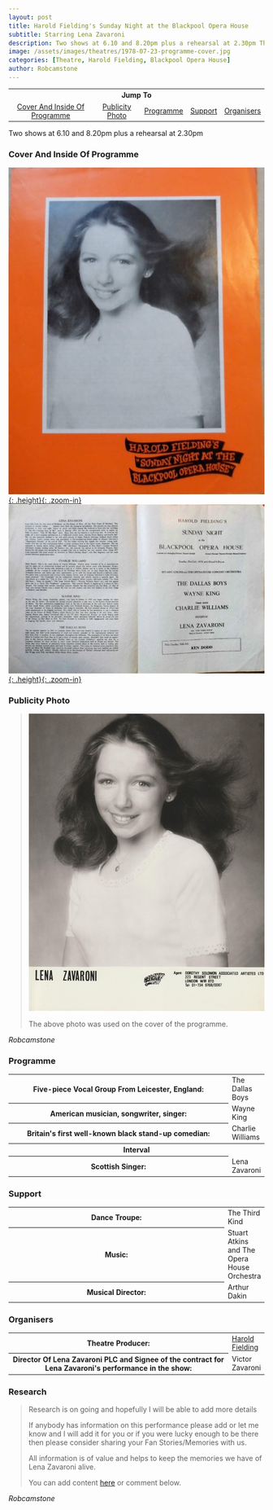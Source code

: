 ```yaml
---
layout: post
title: Harold Fielding's Sunday Night at the Blackpool Opera House
subtitle: Starring Lena Zavaroni
description: Two shows at 6.10 and 8.20pm plus a rehearsal at 2.30pm The Contract for the show was signed by Victor Zavaroni.
image: /assets/images/theatres/1978-07-23-programme-cover.jpg
categories: [Theatre, Harold Fielding, Blackpool Opera House]
author: Robcamstone
---
```


<table style="text-align:center;">
<tr><th colspan="5">Jump To</th></tr>

<tr>
<td><a href="#cover-and-inside-of-programme">Cover And Inside Of Programme</a></td>
<td><a href="#publicity-photo">Publicity Photo</a></td>
<td><a href="#programme">Programme</a></td>
<td><a href="#support">Support</a></td>
<td><a href="#organisers">Organisers</a></td>
</tr>
</table>

Two shows at 6.10 and 8.20pm plus a rehearsal at 2.30pm

### Cover And Inside Of Programme
[![](/assets/images/theatres/1978-07-23-programme-cover.jpg){: .height}{: .zoom-in}](/assets/images/theatres/1978-07-23-programme-cover.jpg)
[![](/assets/images/theatres/1978-07-23-programme-inside.jpg){: .height}{: .zoom-in}](/assets/images/theatres/1978-07-23-programme-inside.jpg)

### Publicity Photo
> ![](/assets/images/publicity/1978-lena-zavaroni.jpg)
>
> The above photo was used on the cover of the programme.

<cite>Robcamstone</cite>

### Programme
<table>
<tr><th style="width:440px;">Five-piece Vocal Group From Leicester, England:</th><td>The Dallas Boys</td></tr>
<tr><th>American musician, songwriter, singer:</th><td>Wayne King</td></tr>
<tr><th>Britain's first well-known black stand-up comedian:</th><td>Charlie Williams</td></tr>
<tr><th colspan="2" style="text-align:center;">Interval</th></tr>
<tr><th>Scottish Singer:</th><td>Lena Zavaroni</td></tr>
</table>

### Support
<table>
<tr><th style="width:440px;">Dance Troupe:</th><td>The Third Kind</td></tr>
<tr><th>Music:</th><td>Stuart Atkins and The Opera House Orchestra</td></tr>
<tr><th>Musical Director:</th><td>Arthur Dakin</td></tr>
</table>

### Organisers
<table>
<tr><th>Theatre Producer:</th><td><a href="/biography/harold-fielding">Harold Fielding</a></td></tr>
<tr><th style="width:440px;">Director Of Lena Zavaroni PLC and Signee of the contract for Lena Zavaroni's performance in the show:</th><td>Victor Zavaroni</td></tr>
</table>

### Research
> Research is on going and hopefully I will be able to add more details
>
> If anybody has information on this performance please add or let me know and I will add it for you or if you were lucky enough to be there then please consider sharing your Fan Stories/Memories with us.
>
> All information is of value and helps to keep the memories we have of Lena Zavaroni alive.
>
> You can add content [here](https://github.com/FanzOfLenaZavaroni/fanzoflenazavaroni.github.io) or comment below.

<cite>Robcamstone</cite>

<style>
.height {width:auto; height:318.87px;}
.fb {
    background-color: #f2f3f5;
    box-sizing: border-box;
    color: #1c1e21;
    display: inline-block;
    line-height: 16px;
    padding: 10px;
    max-width: 100%;
    word-wrap: break-word;
    position: relative;
    white-space: normal;
    word-break: break-word;
    width: 100%;
}
</style>

